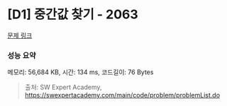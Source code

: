 # [D1] 중간값 찾기 - 2063 

[문제 링크](https://swexpertacademy.com/main/code/problem/problemDetail.do?contestProbId=AV5QPsXKA2UDFAUq) 

### 성능 요약

메모리: 56,684 KB, 시간: 134 ms, 코드길이: 76 Bytes



> 출처: SW Expert Academy, https://swexpertacademy.com/main/code/problem/problemList.do